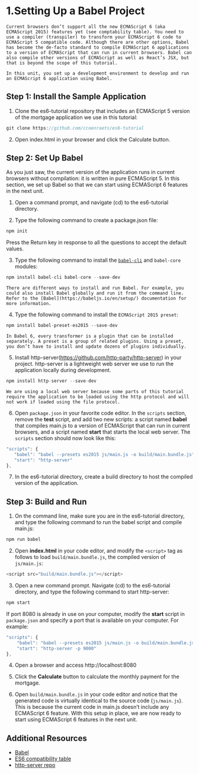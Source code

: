 #  1.Setting Up a Babel Project
    Current browsers don’t support all the new ECMAScript 6 (aka ECMAScript 2015) features yet (see comptability table). You need to use a compiler (transpiler) to transform your ECMAScript 6 code to ECMAScript 5 compatible code. Although there are other options, Babel has become the de-facto standard to compile ECMAScript 6 applications to a version of ECMAScript that can run in current browsers. Babel can also compile other versions of ECMAScript as well as React’s JSX, but that is beyond the scope of this tutorial.

    In this unit, you set up a development environment to develop and run an ECMAScript 6 application using Babel.
## Step 1: Install the Sample Application
1. Clone the es6-tutorial repository that includes an ECMAScript 5 version of the mortgage application we use in this tutorial:
```js
git clone https://github.com/ccoenraets/es6-tutorial
```
2.  Open index.html in your browser and click the Calculate button.


## Step 2: Set Up Babel
As you just saw, the current version of the application runs in current browsers without compilation: it is written in pure ECMAScript 5. In this section, we set up Babel so that we can start using ECMAScript 6 features in the next unit.

1. Open a command prompt, and navigate (cd) to the es6-tutorial directory.

2. Type the following command to create a package.json file:
```js
npm init
```
 Press the Return key in response to all the questions to accept the default values.   

3. Type the following command to install the [`babel-cli`](https://blog.outsider.ne.kr/1176) and `babel-core` modules:
```js
npm install babel-cli babel-core --save-dev
```
    There are different ways to install and run Babel. For example, you could also install Babel globally and run it from the command line. Refer to the [Babel](https://babeljs.io/en/setup/) documentation for more information.
4. Type the following command to install the `ECMAScript 2015 preset`:
```js
npm install babel-preset-es2015 --save-dev
```     
    In Babel 6, every transformer is a plugin that can be installed separately. A preset is a group of related plugins. Using a preset, you don’t have to install and update dozens of plugins individually.

5. Install http-server(https://github.com/http-party/http-server) in your project. http-server is a lightweight web server we use to run the application locally during development.  
 ```js
 npm install http-server --save-dev
 ```  
    We are using a local web server because some parts of this tutorial require the application to be loaded using the http protocol and will not work if loaded using the file protocol.
6. Open `package.json` in your favorite code editor. In the `scripts` section, remove the **test** script, and add two new scripts: a script named **babel** that compiles main.js to a version of ECMAScript that can run in current browsers, and a script named **start** that starts the local web server. The `scripts` section should now look like this:
 ```js
 "scripts": {
    "babel": "babel --presets es2015 js/main.js -o build/main.bundle.js",
    "start": "http-server"
},
 ```

7. In the es6-tutorial directory, create a build directory to host the compiled version of the application.

## Step 3: Build and Run
1. On the command line, make sure you are in the es6-tutorial directory, and type the following command to run the babel script and compile main.js:
 ```js
 npm run babel
  ```
2. Open **index.html** in your code editor, and modify the `<script>` tag as follows to load
 `build/main.bundle.js`, the compiled version of `js/main.js`:
 ```js
 <script src="build/main.bundle.js"></script>
 ```
3. Open a new command prompt. Navigate (cd) to the es6-tutorial directory, and type the following command to start http-server:
 ```js
 npm start
 ```
  If port 8080 is already in use on your computer, modify the **start** script in `package.json` and specify a port that is available on your computer. For example:
```js
"scripts": {
    "babel": "babel --presets es2015 js/main.js -o build/main.bundle.js",
    "start": "http-server -p 9000"
},
```
4. Open a browser and access http://localhost:8080   

5. Click the **Calculate** button to calculate the monthly payment for the mortgage.   

6. Open `build/main.bundle.js` in your code editor and notice that the generated code is virtually identical to the source code (`js/main.js`). This is because the current code in main.js doesn’t include any ECMAScript 6 feature. With this setup in place, we are now ready to start using ECMAScript 6 features in the next unit.

## Additional Resources
- [Babel](https://babeljs.io/)  
- [ES6 compatibility table](https://kangax.github.io/compat-table/es6/)   
- [http-server repo](https://github.com/http-party/http-server)
